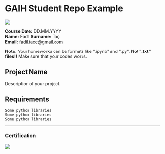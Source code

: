 # GAIH Student Repo Example
![](img/newlogo.png)

**Course Date:** DD.MM.YYYY  
**Name:**  Fadıl
**Surname:** Taç  
**Email:**  fadil.tacc@gmail.com  

**Note:** Your homeworks can be formats like ".ipynb" and ".py". **Not ".txt" files!!** Make sure that your codes works.  

## Project Name
Description of your project.

## Requirements
```
Some python libraries
Some python libraries
Some python libraries
```
---

### Certification
![](img/TopLearnerCertificate.png)

